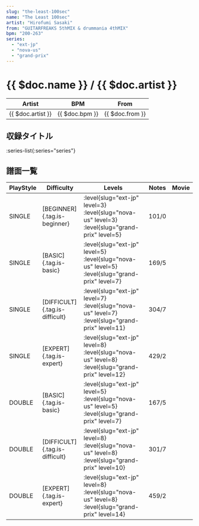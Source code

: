 ```yaml
---
slug: "the-least-100sec"
name: "The Least 100sec"
artist: "Hirofumi Sasaki"
from: "GUITARFREAKS 5thMIX & drummania 4thMIX"
bpm: "200-263"
series:
  - "ext-jp"
  - "nova-us"
  - "grand-prix"
---
```


# {{ $doc.name }} / {{ $doc.artist }}

|Artist|BPM|From|
|------|---|----|
|{{ $doc.artist }}|{{ $doc.bpm }}|{{ $doc.from }}|

## 収録タイトル

:series-list{:series="series"}

## 譜面一覧

|PlayStyle|Difficulty|Levels|Notes|Movie|
|---------|----------|------|-----|-----|
|SINGLE|[BEGINNER]{.tag.is-beginner}|<div class="field is-grouped is-grouped-multiline"> :level{slug="ext-jp" level=3} :level{slug="nova-us" level=3} :level{slug="grand-prix" level=5}</div>|101/0||
|SINGLE|[BASIC]{.tag.is-basic}|<div class="field is-grouped is-grouped-multiline"> :level{slug="ext-jp" level=5} :level{slug="nova-us" level=5} :level{slug="grand-prix" level=7}</div>|169/5||
|SINGLE|[DIFFICULT]{.tag.is-difficult}|<div class="field is-grouped is-grouped-multiline"> :level{slug="ext-jp" level=7} :level{slug="nova-us" level=7} :level{slug="grand-prix" level=11}</div>|304/7||
|SINGLE|[EXPERT]{.tag.is-expert}|<div class="field is-grouped is-grouped-multiline"> :level{slug="ext-jp" level=8} :level{slug="nova-us" level=8} :level{slug="grand-prix" level=12}</div>|429/2||
|DOUBLE|[BASIC]{.tag.is-basic}|<div class="field is-grouped is-grouped-multiline"> :level{slug="ext-jp" level=5} :level{slug="nova-us" level=5} :level{slug="grand-prix" level=7}</div>|167/5||
|DOUBLE|[DIFFICULT]{.tag.is-difficult}|<div class="field is-grouped is-grouped-multiline"> :level{slug="ext-jp" level=8} :level{slug="nova-us" level=8} :level{slug="grand-prix" level=10}</div>|301/7||
|DOUBLE|[EXPERT]{.tag.is-expert}|<div class="field is-grouped is-grouped-multiline"> :level{slug="ext-jp" level=8} :level{slug="nova-us" level=8} :level{slug="grand-prix" level=14}</div>|459/2||
